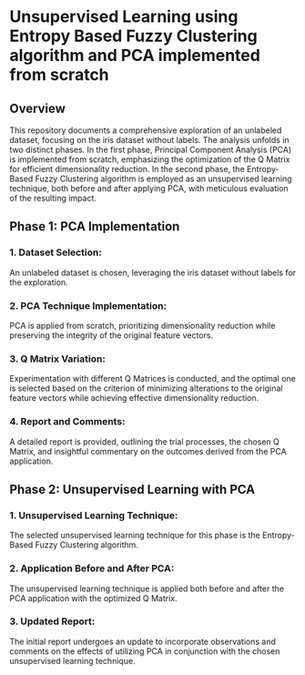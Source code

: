 # Unsupervised Learning using Entropy Based Fuzzy Clustering algorithm and PCA implemented from scratch 

## Overview

This repository documents a comprehensive exploration of an unlabeled dataset, focusing on the iris dataset without labels. The analysis unfolds in two distinct phases. In the first phase, Principal Component Analysis (PCA) is implemented from scratch, emphasizing the optimization of the Q Matrix for efficient dimensionality reduction. In the second phase, the Entropy-Based Fuzzy Clustering algorithm is employed as an unsupervised learning technique, both before and after applying PCA, with meticulous evaluation of the resulting impact.

## Phase 1: PCA Implementation

### 1. Dataset Selection:

An unlabeled dataset is chosen, leveraging the iris dataset without labels for the exploration.

### 2. PCA Technique Implementation:

PCA is applied from scratch, prioritizing dimensionality reduction while preserving the integrity of the original feature vectors.

### 3. Q Matrix Variation:

Experimentation with different Q Matrices is conducted, and the optimal one is selected based on the criterion of minimizing alterations to the original feature vectors while achieving effective dimensionality reduction.

### 4. Report and Comments:

A detailed report is provided, outlining the trial processes, the chosen Q Matrix, and insightful commentary on the outcomes derived from the PCA application.

## Phase 2: Unsupervised Learning with PCA

### 1. Unsupervised Learning Technique:

The selected unsupervised learning technique for this phase is the Entropy-Based Fuzzy Clustering algorithm.

### 2. Application Before and After PCA:

The unsupervised learning technique is applied both before and after the PCA application with the optimized Q Matrix.

### 3. Updated Report:

The initial report undergoes an update to incorporate observations and comments on the effects of utilizing PCA in conjunction with the chosen unsupervised learning technique.